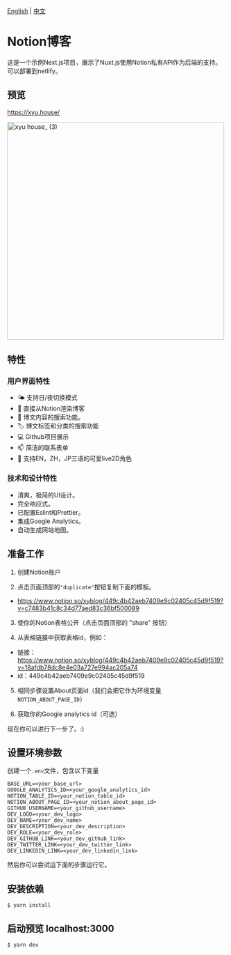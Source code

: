 [English](README.md) | [中文](README_zh.md)

# Notion博客
这是一个示例Next.js项目，展示了Nuxt.js使用Notion私有API作为后端的支持。
可以部署到netlify。

## 预览
https://xyu.house/

<a href="https://xyu.house/">
    <img src="https://github.com/mooncat126/notion-blog/assets/112956463/48b114bd-cdf5-4842-8f61-6eb5f56b44ba" alt="xyu house_ (3)" width="500">
</a>

## 特性

### 用户界面特性
- 🌤️ 支持日/夜切换模式
- 📖 直接从Notion渲染博客
- 🔎 博文内容的搜索功能。
- 🏷 博文标签和分类的搜索功能
- 💻 Github项目展示
- 📫 简洁的联系表单
- 👧 支持EN，ZH，JP三语的可爱live2D角色

### 技术和设计特性
- 清爽，极简的UI设计。
- 完全响应式。
- 已配置Eslint和Prettier。
- 集成Google Analytics。
- 自动生成网站地图。

## 准备工作
1. 创建Notion账户

2. 点击页面顶部的` "duplicate" `按钮复制下面的模板。
- https://www.notion.so/xyblog/449c4b42aeb7409e9c02405c45d9f519?v=c7483b41c8c34d77aed83c36bf500089

3. 使你的Notion表格公开（点击页面顶部的 "share" 按钮）

4. 从表格链接中获取表格id，例如：
- 链接：https://www.notion.so/xyblog/449c4b42aeb7409e9c02405c45d9f519?v=18afdb78dc8e4e03a727e994ac205a74
- id：449c4b42aeb7409e9c02405c45d9f519

5. 相同步骤设置About页面id（我们会把它作为环境变量 `NOTION_ABOUT_PAGE_ID`）

6. 获取你的Google analytics id（可选）

现在你可以进行下一步了。:)

## 设置环境参数
创建一个`.env`文件，包含以下变量

```
BASE_URL=<your_base_url>
GOOGLE_ANALYTICS_ID=<your_google_analytics_id>
NOTION_TABLE_ID=<your_notion_table_id>
NOTION_ABOUT_PAGE_ID=<your_notion_about_page_id>
GITHUB_USERNAME=<your_github_username>
DEV_LOGO=<your_dev_logo>
DEV_NAME=<your_dev_name>
DEV_DESCRIPTION=<your_dev_description>
DEV_ROLE=<your_dev_role>
DEV_GITHUB_LINK=<your_dev_github_link>
DEV_TWITTER_LINK=<your_dev_twitter_link>
DEV_LINKEDIN_LINK=<your_dev_linkedin_link>
```

然后你可以尝试运下面的步骤运行它。

## 安装依赖
```
$ yarn install
```

## 启动预览 localhost:3000 
```
$ yarn dev
```
